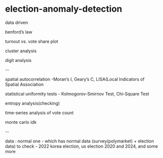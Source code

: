 # election-anomaly-detection
data driven


benford’s law


turnout vs. vote share plot


cluster analysis


digit analysis


--

spatial autocorrelation -Moran’s I, Geary’s C, LISA(Local Indicators of Spatial Association


statistical uniformity tests - Kolmogorov-Smirnov Test, Chi-Square Test

entropy analysis(checking)

time-series analysis of vote count

monte carlo idk


--

data : 
normal one - which has normal data (survey(polymarket) + election data)
to check - 2022 korea election, us election 2020 and 2024, and some more 

